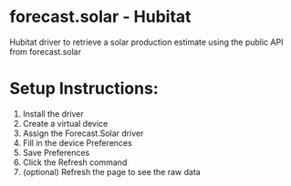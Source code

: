 # forecast.solar - Hubitat
Hubitat driver to retrieve a solar production estimate using the public API from forecast.solar


# Setup Instructions:
1. Install the driver
2. Create a virtual device
3. Assign the Forecast.Solar driver
4. Fill in the device Preferences
5. Save Preferences
6. Click the Refresh command
7. (optional) Refresh the page to see the raw data
